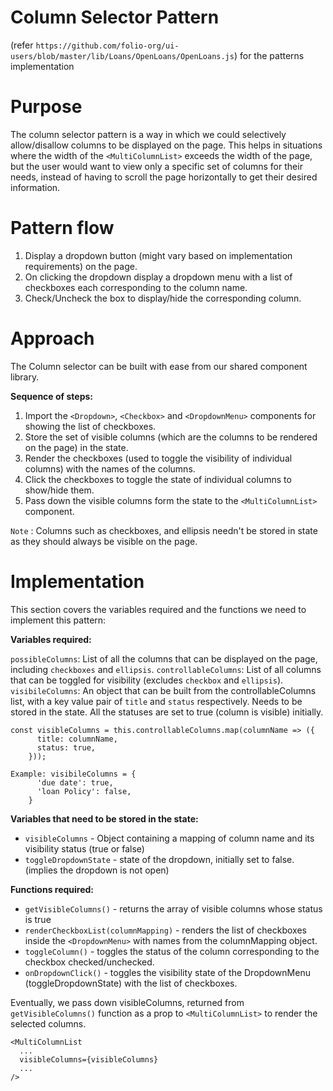 # Column Selector Pattern 

(refer `https://github.com/folio-org/ui-users/blob/master/lib/Loans/OpenLoans/OpenLoans.js`) for the patterns implementation

# Purpose

The column selector pattern is a way in which we could selectively allow/disallow columns to be displayed on the page.
This helps in situations where the width of the `<MultiColumnList>` exceeds the width of the page, but the user would  want to view only a specific set of columns for their needs, instead of having to scroll the page horizontally to get their desired information.

# Pattern flow

1) Display a dropdown button (might vary based on implementation requirements) on the page.
2) On clicking the dropdown display a dropdown menu with a list of checkboxes each corresponding to the column name.
3) Check/Uncheck the box to display/hide the corresponding column.

# Approach

The Column selector can be built with ease from our shared component library.

**Sequence of steps:**

1) Import the `<Dropdown>`, `<Checkbox>` and `<DropdownMenu>` components for showing the list of checkboxes.
2) Store the set of visible columns (which are the columns to be rendered on the page) in the state.
3) Render the checkboxes (used to toggle the visibility of individual columns) with the names of the columns.
4) Click the checkboxes to toggle the state of individual columns to show/hide them.
5) Pass down the visible columns form the state to the `<MultiColumnList>` component.

`Note` : Columns such as checkboxes, and ellipsis needn't be stored in state as they should always be visible on the page.

# Implementation

This section covers the variables required and the functions we need to implement this pattern:

**Variables required:**

`possibleColumns`: List of all the columns that can be displayed on the page, including `checkboxes` and `ellipsis`.
`controllableColumns`: List of all columns that can be toggled for visibility (excludes `checkbox` and `ellipsis`).
`visibileColumns`: An object that can be built from the controllableColumns list, with a key value pair of `title` and `status` respectively. Needs to be stored in the state. All the statuses are set to true (column is visible) initially.

```
const visibleColumns = this.controllableColumns.map(columnName => ({
      title: columnName,
      status: true,
    }));
```

```
Example: visibileColumns = {
      'due date': true,
      'loan Policy': false,
    }
```

**Variables that need to be stored in the state:**

- `visibleColumns` - Object containing a mapping of column name and its visibility status (true or false)
- `toggleDropdownState` - state of the dropdown, initially set to false. (implies the dropdown is not open)

**Functions required:**

- `getVisibleColumns()` - returns the array of visible columns whose status is true
- `renderCheckboxList(columnMapping)` - renders the list of checkboxes inside the `<DropdownMenu>` with names from the columnMapping object.        
- `toggleColumn()` - toggles the status of the column corresponding to the checkbox checked/unchecked.
- `onDropdownClick()` - toggles the visibility state of the DropdownMenu (toggleDropdownState) with the list of checkboxes.

Eventually, we pass down visibleColumns, returned from `getVisibleColumns()` function as a prop to `<MultiColumnList>` to render the selected columns.


```
<MultiColumnList
  ...
  visibleColumns={visibleColumns}
  ...
/>
```
